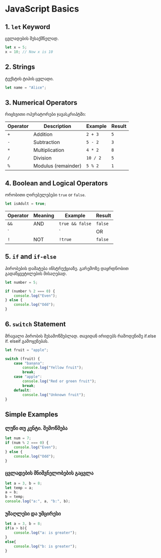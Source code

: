 # JavaScript Basics

## 1. `let` Keyword
ცვლადების შესაქმნელად.

```javascript
let x = 5;
x = 10; // Now x is 10
```

## 2. Strings
ტექსტის ტიპის ცვლადი.

```javascript
let name = "Alice";
```

## 3. Numerical Operators
რიცხვითი ოპერატორები ჯავასკრიპტში:

| Operator | Description      | Example       | Result |
|----------|------------------|---------------|--------|
| `+`      | Addition         | `2 + 3`       | `5`    |
| `-`      | Subtraction      | `5 - 2`       | `3`    |
| `*`      | Multiplication   | `4 * 2`       | `8`    |
| `/`      | Division         | `10 / 2`      | `5`    |
| `%`      | Modulus (remainder) | `5 % 2`    | `1`    |

## 4. Boolean and Logical Operators
ორობითი ღირებულებები `true` or `false`.

```javascript
let isAdult = true;
```

| Operator | Meaning               | Example                  | Result      |
|----------|------------------------|---------------------------|-------------|
| `&&`     | AND                    | `true && false`          | `false`     |
| `||`     | OR                     | `true || false`          | `true`      |
| `!`      | NOT                    | `!true`                  | `false`     |

## 5. `if` and `if-else`
პირობების დამატება ინსტრუქციაზე. გარემოზე დაყრდნობით გადაწყვეტილების მისაღებად.

```javascript
let number = 5;

if (number % 2 === 0) {
    console.log("Even");
} else {
    console.log("Odd");
}
```

## 6. `switch` Statement
მრავალი პირობის შესამოწმებლად. თავიდან ირიდებს რამოდენიმე
if.else if. elseif გამოყენებას.

```javascript
let fruit = "apple";

switch (fruit) {
    case "banana":
        console.log("Yellow fruit");
        break;
    case "apple":
        console.log("Red or green fruit");
        break;
    default:
        console.log("Unknown fruit");
}
```

## Simple Examples

### ლუწი თუ კენტი. შემოწმება
```javascript
let num = 7;
if (num % 2 === 0) {
    console.log("Even");
} else {
    console.log("Odd");
}
```

### ცვლადების მნიშვნელობების გაცვლა
```javascript
let a = 3, b = 8;
let temp = a;
a = b;
b = temp;
console.log("a:", a, "b:", b);
```

### უმაღლესი და უმცირესი
```javascript
let a = 3, b = 8;
if(a > b){
    console.log("a: is greater");
}
else{
    console.log("b: is greater");
}
```

